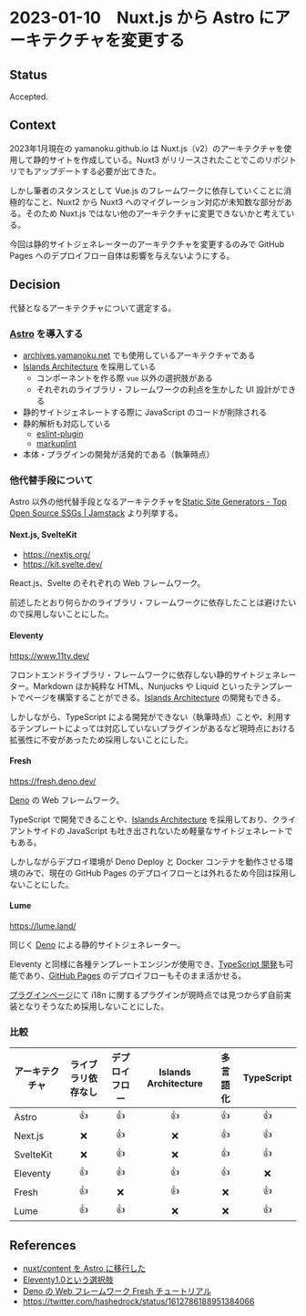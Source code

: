 # 2023-01-10　Nuxt.js から Astro にアーキテクチャを変更する

## Status

Accepted.

## Context

2023年1月現在の yamanoku.github.io は Nuxt.js（v2）のアーキテクチャを使用して静的サイトを作成している。Nuxt3 がリリースされたことでこのリポジトリでもアップデートする必要が出てきた。

しかし筆者のスタンスとして Vue.js のフレームワークに依存していくことに消極的なこと、Nuxt2 から Nuxt3 へのマイグレーション対応が未知数な部分がある。そのため Nuxt.js ではない他のアーキテクチャに変更できないかと考えている。

今回は静的サイトジェネレーターのアーキテクチャを変更するのみで GitHub Pages へのデプロイフロー自体は影響を与えないようにする。

## Decision

代替となるアーキテクチャについて選定する。

### [Astro](https://astro.build/) を導入する

- [archives.yamanoku.net](https://archives.yamanoku.net/) でも使用しているアーキテクチャである
- [Islands Architecture](https://jasonformat.com/islands-architecture/) を採用している
  - コンポーネントを作る際 `vue` 以外の選択肢がある
  - それぞれのライブラリ・フレームワークの利点を生かした UI 設計ができる
- 静的サイトジェネレートする際に JavaScript のコードが削除される
- 静的解析も対応している
  - [eslint-plugin](https://github.com/ota-meshi/eslint-plugin-astro)
  - [markuplint](https://github.com/markuplint/markuplint/tree/96413e80fb7e8169e5892fa4f685162ec7adc971/packages/%40markuplint/astro-parser)
- 本体・プラグインの開発が活発的である（執筆時点）

### 他代替手段について

Astro 以外の他代替手段となるアーキテクチャを[Static Site Generators - Top Open Source SSGs | Jamstack](https://jamstack.org/generators/) より列挙する。

#### Next.js, SvelteKit

- https://nextjs.org/
- https://kit.svelte.dev/

React.js、Svelte のそれぞれの Web フレームワーク。

前述したとおり何らかのライブラリ・フレームワークに依存したことは避けたいので採用しないことにした。

#### Eleventy

https://www.11ty.dev/

フロントエンドライブラリ・フレームワークに依存しない静的サイトジェネレーター。Markdown ほか純粋な HTML、Nunjucks や Liquid といったテンプレートでページを構築することができる。[Islands Architecture](https://is-land.11ty.dev/) の開発もできる。

しかしながら、TypeScript による開発ができない（執筆時点）ことや、利用するテンプレートによっては対応していないプラグインがあるなど現時点における拡張性に不安があったため採用しないことにした。

#### Fresh

https://fresh.deno.dev/

[Deno](https://deno.land/) の Web フレームワーク。

TypeScript で開発できることや、[Islands Architecture](https://is-land.11ty.dev/) を採用しており、クライアントサイドの JavaScript も吐き出されないため軽量なサイトジェネレートでもある。

しかしながらデプロイ環境が Deno Deploy と Docker コンテナを動作させる環境のみで、現在の GitHub Pages のデプロイフローとは外れるため今回は採用しないことにした。

#### Lume

https://lume.land/

同じく [Deno](https://deno.land/) による静的サイトジェネレーター。

Eleventy と同様に各種テンプレートエンジンが使用でき、[TypeScript 開発](https://lume.land/docs/configuration/using-typescript/)も可能であり、[GitHub Pages](https://lume.land/docs/advanced/deployment/#github-pages) のデプロイフローもそのまま活かせる。

[プラグインページ](https://lume.land/plugins/?status=all)にて i18n に関するプラグインが現時点では見つからず自前実装となりそうなため採用しないことにした。

### 比較

| アーキテクチャ | ライブラリ依存なし | デプロイフロー | Islands Architecture | 多言語化 | TypeScript |
| ----------- | :--------------: | :---------: | :------------------: | :-----: | :--------: |
| Astro | 👍 | 👍 | 👍 | 👍 | 👍 |
| Next.js | ❌ | 👍 | ❌ | 👍 | 👍 |
| SvelteKit | ❌ | 👍 | ❌ | 👍 | 👍 |
| Eleventy | 👍 | 👍 | 👍 | 👍 | ❌ |
| Fresh | 👍 | ❌ | 👍 | ❌ | 👍 |
| Lume | 👍 | 👍 | ❌ | ❌ | 👍 |

## References

- [nuxt/content を Astro に移行した](https://zenn.dev/yamanoku/scraps/e4341c62a3464d)
- [Eleventy1.0という選択肢](https://zenn.dev/takanorip/articles/26754e75dc8753)
- [Deno の Web フレームワーク Fresh チュートリアル](https://zenn.dev/azukiazusa/articles/fresh-tutorial)
- https://twitter.com/hashedrock/status/1612786188951384066
